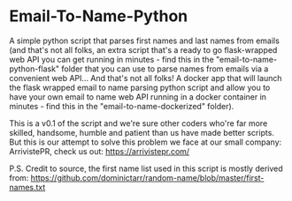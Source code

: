 # Email-To-Name-Python
A simple python script that parses first names and last names from emails (and that's not all folks, an extra script that's a ready to go flask-wrapped web API you can get running in minutes - find this in the "email-to-name-python-flask" folder that you can use to parse names from emails via a convenient web API... And that's not all folks! A docker app that will launch the flask wrapped email to name parsing python script and allow you to have your own email to name web API running in a docker container in minutes - find this in the "email-to-name-dockerized" folder).

This is a v0.1 of the script and we're sure other coders who're far more skilled, handsome, humble and patient than us have made better scripts. But this is our attempt to solve this problem we face at our small company: ArrivistePR, check us out: https://arrivistepr.com/

P.S. Credit to source, the first name list used in this script is mostly derived from: https://github.com/dominictarr/random-name/blob/master/first-names.txt 
